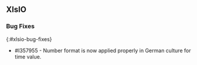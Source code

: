 ## XlsIO

### Bug Fixes
{:#xlsio-bug-fixes}

* \#I357955 - Number format is now applied properly in German culture for time value.